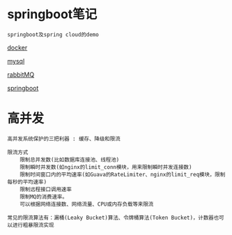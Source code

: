 # springboot笔记

```text
springboot及spring cloud的demo
```

[docker](./README_FILES/README_docker.md)

[mysql](./README_FILES/README_msyql.md)

[rabbitMQ](./README_FILES/README_rabbitMQ.md)

[springboot](./README_FILES/README_springboot)


# 高并发
```
高并发系统保护的三把利器 : 缓存、降级和限流
```
```angular2html
限流方式
    限制总并发数(比如数据库连接池、线程池)
    限制瞬时并发数(如nginx的limit_conn模块，用来限制瞬时并发连接数)
    限制时间窗口内的平均速率(如Guava的RateLimiter、nginx的limit_req模块，限制每秒的平均速率)
    限制远程接口调用速率
    限制MQ的消费速率。
    可以根据网络连接数、网络流量、CPU或内存负载等来限流

常见的限流算法有：漏桶(Leaky Bucket)算法、令牌桶算法(Token Bucket)，计数器也可以进行粗暴限流实现
```
